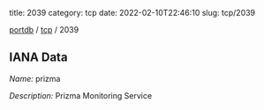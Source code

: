 title: 2039
category: tcp
date: 2022-02-10T22:46:10
slug: tcp/2039

[portdb](/) / [tcp](/category/tcp.html) / 2039


## IANA Data

_Name:_ prizma

_Description:_ Prizma Monitoring Service


